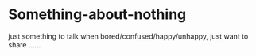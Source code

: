 # Something-about-nothing
just something to talk when bored/confused/happy/unhappy, just want to share ……
